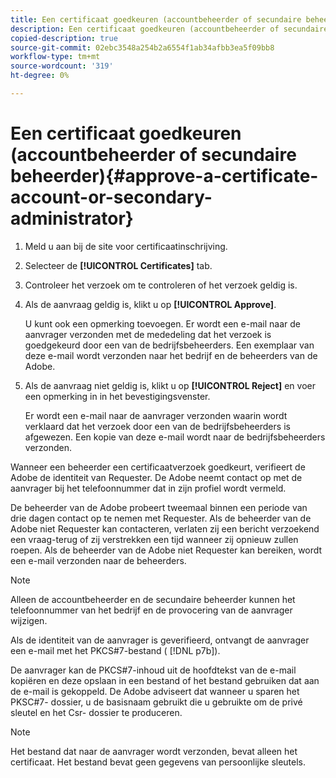 ```yaml
---
title: Een certificaat goedkeuren (accountbeheerder of secundaire beheerder)
description: Een certificaat goedkeuren (accountbeheerder of secundaire beheerder)
copied-description: true
source-git-commit: 02ebc3548a254b2a6554f1ab34afbb3ea5f09bb8
workflow-type: tm+mt
source-wordcount: '319'
ht-degree: 0%

---
```


# Een certificaat goedkeuren (accountbeheerder of secundaire beheerder){#approve-a-certificate-account-or-secondary-administrator}

1. Meld u aan bij de site voor certificaatinschrijving.
1. Selecteer de **[!UICONTROL Certificates]** tab.
1. Controleer het verzoek om te controleren of het verzoek geldig is.
1. Als de aanvraag geldig is, klikt u op **[!UICONTROL Approve]**.

   U kunt ook een opmerking toevoegen. Er wordt een e-mail naar de aanvrager verzonden met de mededeling dat het verzoek is goedgekeurd door een van de bedrijfsbeheerders. Een exemplaar van deze e-mail wordt verzonden naar het bedrijf en de beheerders van de Adobe.

1. Als de aanvraag niet geldig is, klikt u op **[!UICONTROL Reject]** en voer een opmerking in in het bevestigingsvenster.

   Er wordt een e-mail naar de aanvrager verzonden waarin wordt verklaard dat het verzoek door een van de bedrijfsbeheerders is afgewezen. Een kopie van deze e-mail wordt naar de bedrijfsbeheerders verzonden.

Wanneer een beheerder een certificaatverzoek goedkeurt, verifieert de Adobe de identiteit van Requester. De Adobe neemt contact op met de aanvrager bij het telefoonnummer dat in zijn profiel wordt vermeld.

De beheerder van de Adobe probeert tweemaal binnen een periode van drie dagen contact op te nemen met Requester. Als de beheerder van de Adobe niet Requester kan contacteren, verlaten zij een bericht verzoekend een vraag-terug of zij verstrekken een tijd wanneer zij opnieuw zullen roepen. Als de beheerder van de Adobe niet Requester kan bereiken, wordt een e-mail verzonden naar de beheerders.

>[!NOTE]
>
>Alleen de accountbeheerder en de secundaire beheerder kunnen het telefoonnummer van het bedrijf en de provocering van de aanvrager wijzigen.

Als de identiteit van de aanvrager is geverifieerd, ontvangt de aanvrager een e-mail met het PKCS#7-bestand ( [!DNL p7b]).

De aanvrager kan de PKCS#7-inhoud uit de hoofdtekst van de e-mail kopiëren en deze opslaan in een bestand of het bestand gebruiken dat aan de e-mail is gekoppeld. De Adobe adviseert dat wanneer u sparen het PKSC#7- dossier, u de basisnaam gebruikt die u gebruikte om de privé sleutel en het Csr- dossier te produceren.

>[!NOTE]
>
>Het bestand dat naar de aanvrager wordt verzonden, bevat alleen het certificaat. Het bestand bevat geen gegevens van persoonlijke sleutels.
